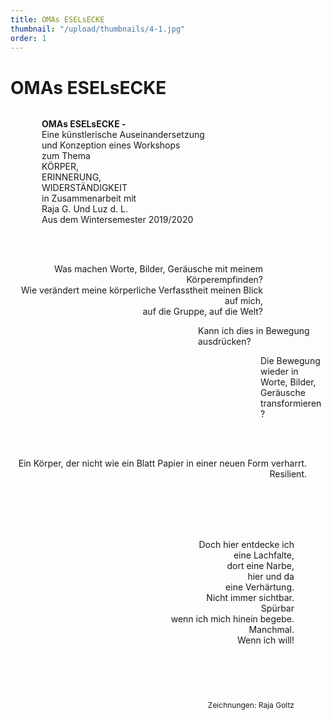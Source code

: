 ```yaml
---
title: OMAs ESELsECKE
thumbnail: "/upload/thumbnails/4-1.jpg"
order: 1
---
```

# OMAs ESELsECKE

<img :src="$withBase('/upload/4-1.jpg')" style="  margin-left: auto;margin-right: auto;max-width:1024px; display: block;"> 




<p style="text-align:left;margin-left: 50px;"><b>OMAs ESELsECKE -</b>  
<br>
Eine künstlerische Auseinandersetzung<br>
und Konzeption eines Workshops<br>
zum Thema<br>
KÖRPER,<br>
ERINNERUNG,<br>
WIDERSTÄNDIGKEIT<br>
in Zusammenarbeit mit<br>
Raja G. Und Luz d. L.<br>
Aus dem Wintersemester 2019/2020<br>
<br>
</p>

<img :src="$withBase('/upload/4-2.jpg')" style="  margin-left: auto;margin-right: 50px;max-width:500px; display: block;">

<p style="text-align:right;margin-right: 100px;"><br>
Was machen Worte, Bilder, Geräusche mit meinem Körperempfinden? <br>
Wie verändert meine körperliche Verfasstheit meinen Blick auf mich,<br>
auf die Gruppe, auf die Welt?<br> </p>
<p style="text-align:left;margin-left: 300px;">
Kann ich dies in Bewegung ausdrücken? </p>
<p style="text-align:left;margin-left: 400px;">
Die Bewegung wieder in Worte, Bilder, Geräusche transformieren?<br><br><br>
</p>

<img :src="$withBase('/upload/4-4.jpg')" style="  margin-left:50px ;margin-right: auto;max-width:500px; display: block;">


<p style="text-align:right;margin-right: 30px;">
Ein Körper, der nicht wie ein Blatt Papier in einer neuen Form verharrt. Resilient. <br><br>
</p>
<img :src="$withBase('/upload/4-5.jpg')" style="  margin-left: auto ;margin-right: 100px;max-width:400px; display: block;">


<p style="text-align:right;margin-right: 50px;">
<br><br><br>
Doch hier entdecke ich <br>
eine Lachfalte, <br>
dort eine Narbe, <br>
hier und da <br>
eine Verhärtung. <br>
Nicht immer sichtbar. <br>
Spürbar <br>
wenn ich mich hinein begebe. <br>
Manchmal. <br>
Wenn ich will!<br>
</p>

<div style="text-align: center;">
<img :src="$withBase('/upload/4-6.jpg')" style="max-width:600px; display: inline-block; vertical-align: top;">
<img :src="$withBase('/upload/4-7.png')" style="max-width:600px; display: inline-block; vertical-align: top;">
</div>
<p style=" font-size: 12px; text-align:right;margin-right: 50px;">
<br> <br> <br>
Zeichnungen: Raja Goltz</p> 









